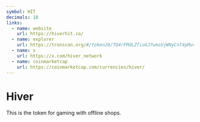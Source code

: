 ```yaml
---
symbol: HIT
decimals: 18
links:
  - name: website
    url: https://hiverhit.co/
  - name: explorer
    url: https://tronscan.org/#/token20/TQ4rFMdLZfioGJ7wmsUjWNyCnT4pMuv6ro
  - name: x
    url: https://x.com/hiver_network
  - name: coinmarketcap
    url: https://coinmarketcap.com/currencies/hiver/
---
```


# Hiver

This is the token for gaming with offline shops.
